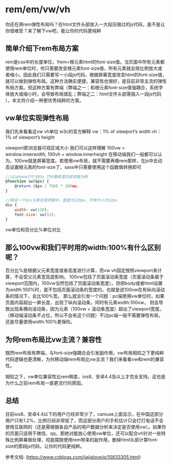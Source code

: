 # rem/em/vw/vh

你还在用rem弹性布局吗？在html文件头部放入一大段压缩过的js代码，是不是让你很难受？来了解下vw吧，能让你的代码更纯粹

## 简单介绍下rem布局方案
rem是css中的长度单位，1rem=根元素html的font-size值。当页面中所有元素都使用rem单位时，你只需要改变根元素font-size值，所有元素就会按比例放大或者缩小。因此我们只需要写一小段js代码，根据屏幕宽度改变html的font-size值，就可以做到弹性布局。这种方法确实便捷，兼容性也很好，是目前非常主流的弹性布局方案。但这种方案有弊端（弊端之一：和根元素font-size值强耦合，系统字体放大或缩小时，会导致布局错乱；弊端之二：html文件头部需插入一段js代码 ），本文将介绍一种更优秀纯粹的方案。

##  vw单位实现弹性布局
我们先来看看这vw vh单位 w3c的官方解释 
vw：1% of viewport’s width 
vh：1% of viewport’s height

viewport即浏览器可视区域大小 
我们可以这样理解 100vw = window.innerwidth, 100vh = window.innerheight 
在移动端我们一般都可以认为，100vw就是屏幕宽度。若使用vw布局，就不需要再像rem那样，在js中去动态设置根元素的font-size了，sass中只需要使用这个函数做转换即可

```js
//以iphone7尺寸@2x 750像素宽的视觉稿为例
@function vw($px) {
    @return ($px / 750) * 100vw;
}

//假设一个div元素在视觉稿中，宽度为120px，字体大小为12px
div {
    width: vw(120);
    font-size: vw(12);
} 
```


vw单位和百分比%单位对比
## 那么100vw和我们平时用的width:100%有什么区别呢？

百分比%是根据父元素宽度或者高度进行计算，而vw vh固定按照viewport来计算，不会受父元素宽高度影响。
100vw包括了页面滚动条宽度（页面滚动条属于viewport范围内，100vw当然包括了页面滚动条宽度）。但把body或者html设置为width:100%时，是不包括页面滚动条的宽度的。也就是说100vw在有纵向滚动条的情况下，会比100%宽。 那么就会引发一个问题：pc端使用vw单位时，如果页面内容超出一屏长度，出现了纵向滚动条，同时有元素width:100vw， 则会导致出现条横向滚动条，因为元素（100vw + 滚动条宽度）超出了viewport宽度。（移动端滚动条不占位，所以不会有这个问题）不过pc端一般不需要弹性布局，还是尽量使用width:100%更保险。

## 为何rem布局比vw主流？兼容性
既然rem布局有弊端，与font-size强耦合会引发副作用，vw布局相较之下更纯粹代码逻辑也更清晰，为何移动端rem布局比vw主流？我们来看看vw和rem的兼容性。 


相较之下，vw单位兼容性比rem稍差，ios8、安卓4.4及以上才完全支持。这也是为什么之前rem布局一直更流行的原因。

## 总结
目前ios8、安卓4.4以下的用户已经非常少了，caniuse上面显示，在中国这部分用户只有1.2%，比例已经非常低了，而这部分用户的手机估计只会打打电话不会使用互联网的（还是需根据各自产品的用户数据分析来决定是否使用vw）。如果你的页面只适用于微信、qq，那绝对能放心使用vw单位，还可以配合vh针对一些特殊比例屏幕做处理，彻底摆脱使用rem带来的副作用，删掉html头部计算font-size的那段js代码，让你的代码更纯粹。


参考文档: (https://www.cnblogs.com/jiajialove/p/10833305.html)
